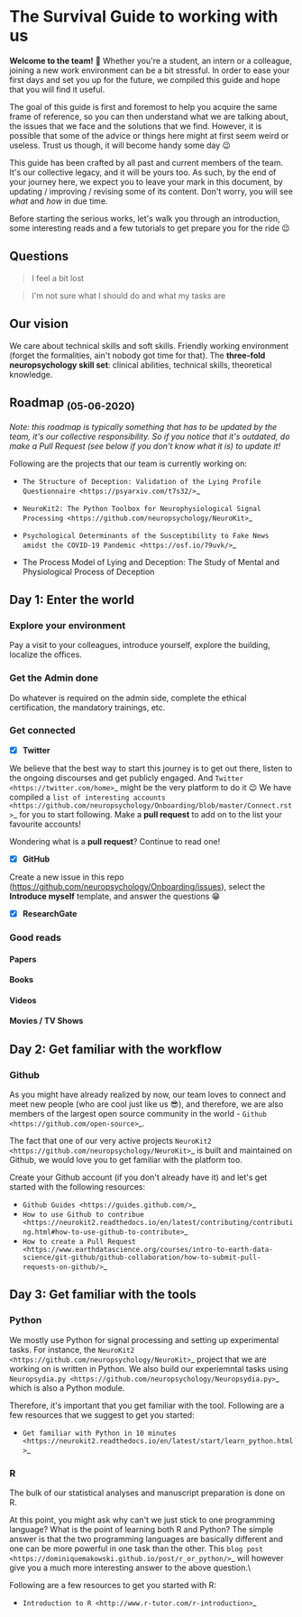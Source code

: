 # The Survival Guide to working with us


**Welcome to the team!** 🎉 Whether you're a student, an intern or a colleague, joining a new work environment can be a bit stressful. In order to ease your first days and set you up for the future, we compiled this guide and hope that you will find it useful.

The goal of this guide is first and foremost to help you acquire the same frame of reference, so you can then understand what we are talking about, the issues that we face and the solutions that we find. However, it is possible that some of the advice or things here might at first seem weird or useless. Trust us though, it will become handy some day 😉

This guide has been crafted by all past and current members of the team. It's our collective legacy, and it will be yours too. As such, by the end of your journey here, we expect you to leave your mark in this document, by updating / improving / revising some of its content. Don't worry, you will see *what* and *how* in due time.

Before starting the serious works, let's walk you through an introduction, some interesting reads and a few tutorials to get prepare you for the ride 😉


## Questions

> I feel a bit lost

> I'm not sure what I should do and what my tasks are



## Our vision

We care about technical skills and soft skills. Friendly working environment (forget the formalities, ain't nobody got time for that). The **three-fold neuropsychology skill set**: clinical abilities, technical skills, theoretical knowledge.


## Roadmap <sub>(05-06-2020)</sub>

*Note: this roadmap is typically something that has to be updated by the team, it's our collective responsibility. So if you notice that it's outdated, do make a Pull Request (see below if you don't know what it is) to update it!*

Following are the projects that our team is currently working on:

- `The Structure of Deception: Validation of the Lying Profile Questionnaire <https://psyarxiv.com/t7s32/>`_

- `NeuroKit2: The Python Toolbox for Neurophysiological Signal Processing <https://github.com/neuropsychology/NeuroKit>`_

- `Psychological Determinants of the Susceptibility to Fake News amidst the COVID-19 Pandemic <https://osf.io/79uvk/>`_

- The Process Model of Lying and Deception: The Study of Mental and Physiological Process of Deception



## Day 1: Enter the world

### Explore your environment

Pay a visit to your colleagues, introduce yourself, explore the building, localize the offices.

### Get the Admin done

Do whatever is required on the admin side, complete the ethical certification, the mandatory trainings, etc. 

### Get connected

- [x] **Twitter**

We believe that the best way to start this journey is to get out there, listen to the ongoing discourses and get publicly engaged. And `Twitter <https://twitter.com/home>`_ might be the very platform to do it 😉
We have compiled a `list of interesting accounts <https://github.com/neuropsychology/Onboarding/blob/master/Connect.rst>`_ for you to start following. Make a **pull request** to add on to the list your favourite accounts! 

Wondering what is a **pull request**? Continue to read one!


- [x] **GitHub**

Create a new issue in this repo (https://github.com/neuropsychology/Onboarding/issues), select the **Introduce myself** template, and answer the questions 😁


- [x] **ResearchGate**


### Good reads



#### Papers

#### Books

#### Videos

#### Movies / TV Shows





## Day 2: Get familiar with the workflow



### Github

As you might have already realized by now, our team loves to connect and meet new people (who are cool just like us 😎), and therefore, we are also members of the largest open source community in the world - `Github <https://github.com/open-source>`_.

The fact that one of our very active projects `NeuroKit2 <https://github.com/neuropsychology/NeuroKit>`_ is built and maintained on Github, we would love you to get familiar with the platform too. 

Create your Github account (if you don't already have it) and let's get started with the following resources:

- `Github Guides <https://guides.github.com/>`_
- `How to use Github to contribue <https://neurokit2.readthedocs.io/en/latest/contributing/contributing.html#how-to-use-github-to-contribute>`_
- `How to create a Pull Request <https://www.earthdatascience.org/courses/intro-to-earth-data-science/git-github/github-collaboration/how-to-submit-pull-requests-on-github/>`_






## Day 3: Get familiar with the tools


### Python

We mostly use Python for signal processing and setting up experimental tasks. For instance, the `NeuroKit2 <https://github.com/neuropsychology/NeuroKit>`_ project that we are working on is written in Python. 
We also build our experiemntal tasks using `Neuropsydia.py <https://github.com/neuropsychology/Neuropsydia.py>`_ which is also a Python module. 

Therefore, it's important that you get familiar with the tool. Following are a few resources that we suggest to get you started: 

- `Get familiar with Python in 10 minutes <https://neurokit2.readthedocs.io/en/latest/start/learn_python.html>`_

### R

The bulk of our statistical analyses and manuscript preparation is done on R. 

At this point, you might ask why can't we just stick to one programming language? What is the point of learning both R and Python? 
The simple answer is that the two programming languages are basically different and one can be more powerful in one task than the other.
This `blog post <https://dominiquemakowski.github.io/post/r_or_python/>`_ will however give you a much more interesting answer to the above question.\

Following are a few resources to get you started with R:

- `Introduction to R <http://www.r-tutor.com/r-introduction>`_


